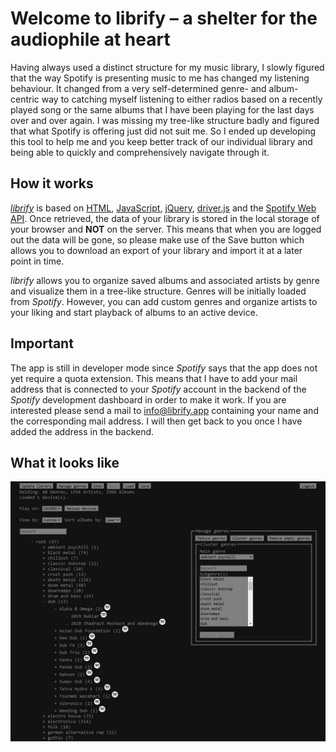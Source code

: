 # Welcome to librify – a shelter for the audiophile at heart
Having always used a distinct structure for my music library, I slowly figured that the way Spotify is presenting music to me has changed my listening behaviour. It changed from a very self-determined genre- and album-centric way to catching myself listening to either radios based on a recently played song or the same albums that I have been playing for the last days over and over again. I was missing my tree-like structure badly and figured that what Spotify is offering just did not suit me. So I ended up developing this tool to help me and you keep better track of our individual library and being able to quickly and comprehensively navigate through it.

## How it works
[*librify*](https://librify.app) is based on [HTML](https://html.spec.whatwg.org/), [JavaScript](https://www.ecma-international.org/publications-and-standards/standards/ecma-262/), [jQuery](https://jquery.com/), [driver.js](https://driverjs.com/) and the [Spotify Web API](https://developer.spotify.com/documentation/web-api). Once retrieved, the data of your library is stored in the local storage of your browser and **NOT** on the server. This means that when you are logged out the data will be gone, so please make use of the Save button which allows you to download an export of your library and import it at a later point in time.

*librify* allows you to organize saved albums and associated artists by genre and visualize them in a tree-like structure. Genres will be initially loaded from *Spotify*. However, you can add custom genres and organize artists to your liking and start playback of albums to an active device.

## Important
The app is still in developer mode since *Spotify* says that the app does not yet require a quota extension. This means that I have to add your mail address that is connected to your *Spotify* account in the backend of the *Spotify* development dashboard in order to make it work. If you are interested please send a mail to info@librify.app containing your name and the corresponding mail address. I will then get back to you once I have added the address in the backend.

## What it looks like
![Sample](https://github.com/goforthanddie/librify/blob/master/img/sample_a.jpg?raw=true)
